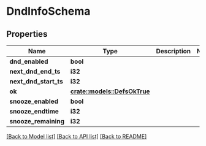 # DndInfoSchema

## Properties

Name | Type | Description | Notes
------------ | ------------- | ------------- | -------------
**dnd_enabled** | **bool** |  | 
**next_dnd_end_ts** | **i32** |  | 
**next_dnd_start_ts** | **i32** |  | 
**ok** | [**crate::models::DefsOkTrue**](defs_ok_true.md) |  | 
**snooze_enabled** | **bool** |  | 
**snooze_endtime** | **i32** |  | 
**snooze_remaining** | **i32** |  | 

[[Back to Model list]](../README.md#documentation-for-models) [[Back to API list]](../README.md#documentation-for-api-endpoints) [[Back to README]](../README.md)


